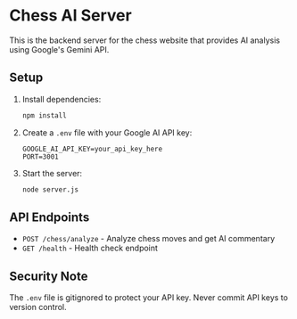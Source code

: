 # Chess AI Server

This is the backend server for the chess website that provides AI analysis using Google's Gemini API.

## Setup

1. Install dependencies:
   ```bash
   npm install
   ```

2. Create a `.env` file with your Google AI API key:
   ```
   GOOGLE_AI_API_KEY=your_api_key_here
   PORT=3001
   ```

3. Start the server:
   ```bash
   node server.js
   ```

## API Endpoints

- `POST /chess/analyze` - Analyze chess moves and get AI commentary
- `GET /health` - Health check endpoint

## Security Note

The `.env` file is gitignored to protect your API key. Never commit API keys to version control.
